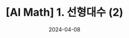 ---
title: "[AI Math] 1. 선형대수 (2)"
excerpt: "경사하강법(gradient descent) 정리 based on d2l"

categories: "math"
tags:
    - Linear Algebra
toc: true  
toc_sticky: true
toc_label: "Contents In Page"
author_profile: true
use_math: true

date: 2024-04-08
---